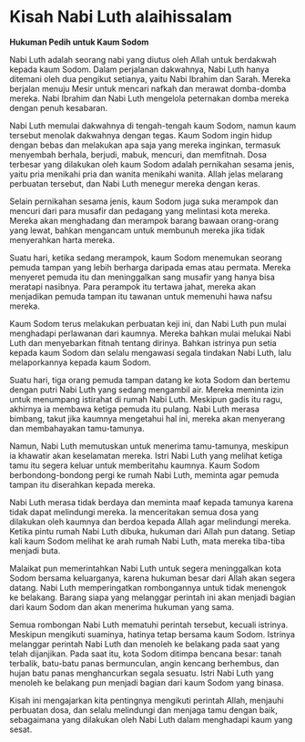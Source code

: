 
# Kisah Nabi Luth alaihissalam  
**Hukuman Pedih untuk Kaum Sodom**

Nabi Luth adalah seorang nabi yang diutus oleh Allah untuk berdakwah kepada kaum Sodom. Dalam perjalanan dakwahnya, Nabi Luth hanya ditemani oleh dua pengikut setianya, yaitu Nabi Ibrahim dan Sarah. Mereka berjalan menuju Mesir untuk mencari nafkah dan merawat domba-domba mereka. Nabi Ibrahim dan Nabi Luth mengelola peternakan domba mereka dengan penuh kesabaran.

Nabi Luth memulai dakwahnya di tengah-tengah kaum Sodom, namun kaum tersebut menolak dakwahnya dengan tegas. Kaum Sodom ingin hidup dengan bebas dan melakukan apa saja yang mereka inginkan, termasuk menyembah berhala, berjudi, mabuk, mencuri, dan memfitnah. Dosa terbesar yang dilakukan oleh kaum Sodom adalah pernikahan sesama jenis, yaitu pria menikahi pria dan wanita menikahi wanita. Allah jelas melarang perbuatan tersebut, dan Nabi Luth menegur mereka dengan keras.

Selain pernikahan sesama jenis, kaum Sodom juga suka merampok dan mencuri dari para musafir dan pedagang yang melintasi kota mereka. Mereka akan menghadang dan merampok barang bawaan orang-orang yang lewat, bahkan mengancam untuk membunuh mereka jika tidak menyerahkan harta mereka.

Suatu hari, ketika sedang merampok, kaum Sodom menemukan seorang pemuda tampan yang lebih berharga daripada emas atau permata. Mereka menyeret pemuda itu dan meninggalkan sang musafir yang hanya bisa meratapi nasibnya. Para perampok itu tertawa jahat, mereka akan menjadikan pemuda tampan itu tawanan untuk memenuhi hawa nafsu mereka.

Kaum Sodom terus melakukan perbuatan keji ini, dan Nabi Luth pun mulai menghadapi perlawanan dari kaumnya. Mereka bahkan mulai melukai Nabi Luth dan menyebarkan fitnah tentang dirinya. Bahkan istrinya pun setia kepada kaum Sodom dan selalu mengawasi segala tindakan Nabi Luth, lalu melaporkannya kepada kaum Sodom.

Suatu hari, tiga orang pemuda tampan datang ke kota Sodom dan bertemu dengan putri Nabi Luth yang sedang mengambil air. Mereka meminta izin untuk menumpang istirahat di rumah Nabi Luth. Meskipun gadis itu ragu, akhirnya ia membawa ketiga pemuda itu pulang. Nabi Luth merasa bimbang, takut jika kaumnya mengetahui hal ini, mereka akan menyerang dan membahayakan tamu-tamunya.

Namun, Nabi Luth memutuskan untuk menerima tamu-tamunya, meskipun ia khawatir akan keselamatan mereka. Istri Nabi Luth yang melihat ketiga tamu itu segera keluar untuk memberitahu kaumnya. Kaum Sodom berbondong-bondong pergi ke rumah Nabi Luth, meminta agar pemuda tampan itu diserahkan kepada mereka.

Nabi Luth merasa tidak berdaya dan meminta maaf kepada tamunya karena tidak dapat melindungi mereka. Ia menceritakan semua dosa yang dilakukan oleh kaumnya dan berdoa kepada Allah agar melindungi mereka. Ketika pintu rumah Nabi Luth dibuka, hukuman dari Allah pun datang. Setiap kali kaum Sodom melihat ke arah rumah Nabi Luth, mata mereka tiba-tiba menjadi buta.

Malaikat pun memerintahkan Nabi Luth untuk segera meninggalkan kota Sodom bersama keluarganya, karena hukuman besar dari Allah akan segera datang. Nabi Luth memperingatkan rombongannya untuk tidak menengok ke belakang. Barang siapa yang melanggar perintah ini akan menjadi bagian dari kaum Sodom dan akan menerima hukuman yang sama.

Semua rombongan Nabi Luth mematuhi perintah tersebut, kecuali istrinya. Meskipun mengikuti suaminya, hatinya tetap bersama kaum Sodom. Istrinya melanggar perintah Nabi Luth dan menoleh ke belakang pada saat yang telah dijanjikan. Pada saat itu, kota Sodom ditimpa bencana besar: tanah terbalik, batu-batu panas bermunculan, angin kencang berhembus, dan hujan batu panas menghancurkan segala sesuatu. Istri Nabi Luth yang menoleh ke belakang pun menjadi bagian dari kaum Sodom yang binasa.


Kisah ini mengajarkan kita pentingnya mengikuti perintah Allah, menjauhi perbuatan dosa, dan selalu melindungi dan menjaga tamu dengan baik, sebagaimana yang dilakukan oleh Nabi Luth dalam menghadapi kaum yang sesat.
